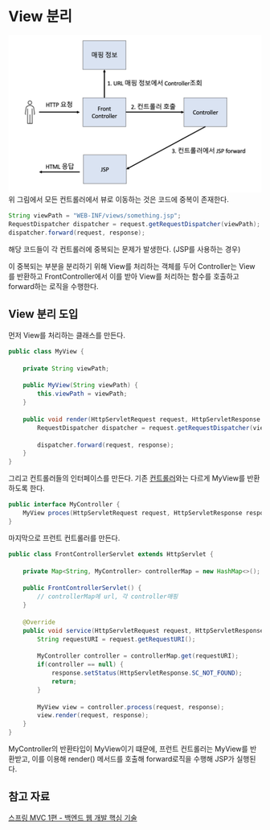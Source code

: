 # View 분리

![](/img/V1.png)
위 그림에서 모든 컨트롤러에서 뷰로 이동하는 것은 코드에 중복이 존재한다. 
```java
String viewPath = "WEB-INF/views/something.jsp";
RequestDispatcher dispatcher = request.getRequestDispatcher(viewPath);
dispatcher.forward(request, response);
```
해당 코드들이 각 컨트롤러에 중복되는 문제가 발생한다. (JSP를 사용하는 경우)

이 중복되는 부분을 분리하기 위해 View를 처리하는 객체를 두어 Controller는 View를 반환하고 FrontController에서 이를 받아 View를 처리하는 함수를 호출하고 forward하는 로직을 수행한다.

## View 분리 도입
먼저 View를 처리하는 클래스를 만든다.
```java
public class MyView {

    private String viewPath;

    public MyView(String viewPath) {
        this.viewPath = viewPath;
    }

    public void render(HttpServletRequest request, HttpServletResponse response) {
        RequestDispatcher dispatcher = request.getRequestDispatcher(viewPath);

        dispatcher.forward(request, response);
    }
}
```
그리고 컨트롤러들의 인터페이스를 만든다. 기존 [컨트롤러](./front-controller_pattern.md)와는 다르게 MyView를 반환하도록 한다.
```java
public interface MyController {
    MyView proces(HttpServletRequest request, HttpServletResponse response) throws ServletException, IOException;
}
```
마지막으로 프런트 컨트롤러를 만든다. 
```java
public class FrontControllerServlet extends HttpServlet {

    private Map<String, MyController> controllerMap = new HashMap<>();

    public FrontControllerServlet() {
        // controllerMap에 url, 각 controller매핑
    }

    @Override
    public void service(HttpServletRequest request, HttpServletResponse response) throws ServletException, IOException{
        String requestURI = request.getRequestURI();

        MyController controller = controllerMap.get(requestURI);
        if(controller == null) {
            response.setStatus(HttpServletResponse.SC_NOT_FOUND);
            return;
        }

        MyView view = controller.process(request, response);
        view.render(request, response);
    }
}
```
MyController의 반환타입이 MyView이기 떄문에, 프런트 컨트롤러는 MyView를 반환받고, 이를 이용해 render() 메서드를 호출해 forward로직을 수행해 JSP가 실행된다.

## 참고 자료
[스프링 MVC 1편 - 백엔드 웹 개발 핵심 기술](https://www.inflearn.com/course/%EC%8A%A4%ED%94%84%EB%A7%81-mvc-1/dashboard)